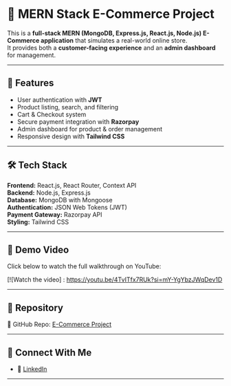 # 🛒 MERN Stack E-Commerce Project

This is a **full-stack MERN (MongoDB, Express.js, React.js, Node.js) E-Commerce application** that simulates a real-world online store.  
It provides both a **customer-facing experience** and an **admin dashboard** for management.  

---

## 🚀 Features
- User authentication with **JWT**
- Product listing, search, and filtering
- Cart & Checkout system
- Secure payment integration with **Razorpay**
- Admin dashboard for product & order management
- Responsive design with **Tailwind CSS**

---

## 🛠️ Tech Stack
**Frontend:** React.js, React Router, Context API  
**Backend:** Node.js, Express.js  
**Database:** MongoDB with Mongoose  
**Authentication:** JSON Web Tokens (JWT)  
**Payment Gateway:** Razorpay API  
**Styling:** Tailwind CSS  

---

## 🎥 Demo Video
Click below to watch the full walkthrough on YouTube:  

[![Watch the video] : https://youtu.be/4TvITfx7RUk?si=mY-YgYbzJWqDev1D

---

## 📂 Repository
🔗 GitHub Repo: [E-Commerce Project](https://github.com/RahulBera752/E-Commerce)

---

## 🔗 Connect With Me
- 💼 [LinkedIn](https://www.linkedin.com/in/rahul-bera-67456125/)  

---

